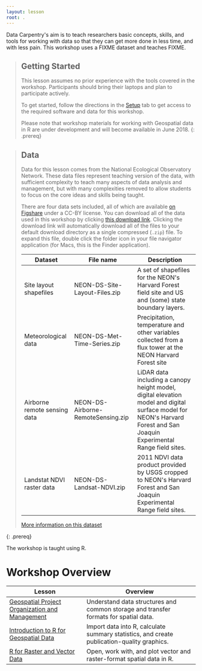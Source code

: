 ```yaml
---
layout: lesson
root: .
---
```


Data Carpentry's aim is to teach researchers basic concepts, skills, and tools for working with data so that they can get more done in less time, and with less pain. This workshop uses a FIXME dataset and teaches FIXME.


> ## Getting Started
>
> This lesson assumes no prior experience with the tools covered in the workshop.
> Participants should bring their laptops and plan to participate actively.
>
> To get started, follow the directions in the [Setup](setup.html) tab to
> get access to the required software and data for this workshop.
>
> Please note that workshop materials for working with Geospatial data in R are under development and will become available
> in June 2018.
{: .prereq}

> ## Data
> Data for this lesson comes from the National Ecological Observatory Network. These data files represent teaching version of the data, 
> with sufficient complexity to teach many aspects of  data analysis and management, but with many complexities removed to allow students
> to focus on the core ideas and skills being taught.  
> 
> There are four data sets included, all of which are available 
> [on Figshare](https://figshare.com/articles/Spatio_temporal_Series_Teaching_Data_Subsets/2009586)
> under a CC-BY license. You can download all of the data used in this workshop by clicking 
> [this download link](https://ndownloader.figshare.com/articles/2009586/versions/10). 
> Clicking the download link will automatically download all of the files to your default download directory as a single compressed
> (`.zip`) file. To expand this file, double click the folder icon in your file navigator application (for Macs, this is the Finder 
> application).
> 
> | Dataset | File name | Description |
> | ---- | ------| ---- | 
> | Site layout shapefiles | NEON-DS-Site-Layout-Files.zip | A set of shapefiles for the NEON's Harvard Forest field site and US and (some) state boundary layers. | 
> | Meteorological data |  NEON-DS-Met-Time-Series.zip | Precipitation, temperature and other variables collected from a flux tower at the NEON Harvard Forest site
> | Airborne remote sensing data | NEON-DS-Airborne-RemoteSensing.zip | LiDAR data including a canopy height model, digital elevation model and digital surface model for NEON's Harvard Forest and San Joaquin Experimental Range field sites. 
> | Landstat NDVI raster data | NEON-DS-Landsat-NDVI.zip |  2011 NDVI data product provided by USGS cropped to NEON's Harvard Forest and San Joaquin Experimental Range field sites. | 
> 
> [More information on this dataset](data)
> 
{: .prereq} 

The workshop is taught using R.


# Workshop Overview

| Lesson    | Overview |
| ------- | ---------- |
| [Geospatial Project Organization and Management](http://www.datacarpentry.org/organization-geospatial/) | Understand data structures and common storage and transfer formats for spatial data. |
| [Introduction to R for Geospatial Data](http://www.datacarpentry.org/r-intro-geospatial) | Import data into R, calculate summary statistics, and create publication-quality graphics. |
| [R for Raster and Vector Data](http://www.datacarpentry.org/r-raster-vector-geospatial) | Open, work with, and plot vector and raster-format spatial data in R. |
